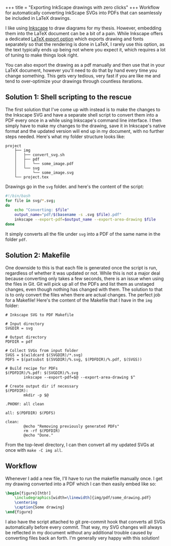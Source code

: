 +++
title = "Exporting InkScape drawings with zero clicks"
+++
Workflow for automatically converting InkScape SVGs into PDFs that can seamlessly be included in LaTeX drawings.
<!-- more -->

I like using [Inkscape](https://inkscape.org/) to draw diagrams for my thesis. However, embedding them into the LaTeX document can be a bit of a pain. While Inkscape offers a dedicated [LaTeX export option](https://tex.stackexchange.com/questions/151232/exporting-from-inkscape-to-latex-via-tikz) which exports drawing and fonts separately so that the rendering is done in LaTeX, I rarely use this option, as the text typically ends up being not where you expect it, which requires a lot of tuning to make things look right.

You can also export the drawing as a pdf manually and then use that in your LaTeX document, however you'll need to do that by hand every time you change something. This gets very tedious, very fast if you are like me and tend to over-optimize your drawings through countless iterations.

## Solution 1: Shell scripting to the rescue

The first solution that I've come up with instead is to make the changes to the Inkscape SVG and have a separate shell script to convert them into a PDF every once in a while using Inkscape's command line interface. 
I then simply have to make my changes to the drawing, save it in Inkscape's native format and the updated version will end up in my document, with no further steps needed.
Here's what my folder structure looks like:

```
project
    ├── img
    │   ├── convert_svg.sh
    │   ├── pdf
    │   │   └── some_image.pdf
    │   └── svg
    │       └── some_image.svg
    └── project.tex
```
Drawings go in the `svg` folder.
and here's the content of the script:

```bash
#!/bin/bash
for file in svg/*.svg;
do
    echo "Converting: $file"
    output_name="pdf/$(basename -s .svg $file).pdf"
    inkscape --export-pdf=$output_name --export-area-drawing $file
done
```
It simply converts all the file under `svg` into a PDF of the same name in the folder `pdf`. 

## Solution 2: Makefile

One downside to this is that each file is generated once the script is run, regardless of whether it was updated or not. While this is not a major deal because converting only takes a few seconds, there is an issue when using the files in Git. Git will pick up all of the PDFs and list them as unstaged changes, even though nothing has changed with them. The solution to that is to only convert the files when there are actual changes. The perfect job for a Makefile!
Here's the content of the Makefile that I have in the `img` folder:
```make
# Inkscape SVG to PDF Makefile

# Input directory
SVGDIR = svg

# Output directory
PDFDIR = pdf

# Collect SVGs from input folder
SVGS = $(wildcard $(SVGDIR)/*.svg)
PDFS = $(patsubst $(SVGDIR)/%.svg, $(PDFDIR)/%.pdf, $(SVGS))

# Build recipe for PDFs
$(PDFDIR)/%.pdf: $(SVGDIR)/%.svg
        inkscape --export-pdf=$@ --export-area-drawing $^

# Create output dir if necessary
$(PDFDIR):
        mkdir -p $@

.PHONY: all clean

all: $(PDFDIR) $(PDFS)

clean:
        @echo "Removing previously generated PDFs"
        rm -rf $(PDFDIR)
        @echo "Done."
```
From the top-level directory, I can then convert all my updated SVGs at once with `make -C img all`.
## Workflow

Whenever I add a new file, I'll have to run the makefile manually once. I get my drawing converted into a PDF which I can then easily embed like so:
```latex
\begin{figure}[htb!]
	\includegraphics[width=\linewidth]{img/pdf/some_drawing.pdf}
	\centering
	\caption{Some drawing}
\end{figure}
```
I also have the script attached to git pre-commit hook that converts all SVGs automatically before every commit. That way, my SVG changes will always be reflected in my document without any additional trouble caused by converting files back an forth. I'm generally very happy with this solution!
